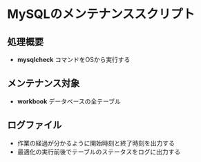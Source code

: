 # MySQLのメンテナンススクリプト

## 処理概要

* __mysqlcheck__ コマンドをOSから実行する

## メンテナンス対象

* __workbook__ データベースの全テーブル

## ログファイル

* 作業の経過が分かるように開始時刻と終了時刻を出力する
* 最適化の実行前後でテーブルのステータスをログに出力する
